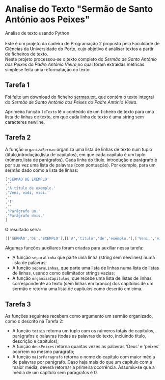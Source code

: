 # Analise do Texto "Sermão de Santo António aos Peixes"
Análise de texto usando Python <br>
<br>
Este é um projeto da cadeira de Programação 2 proposto pela Faculdade de Ciências da Universidade do Porto, cujo objetivo é análisar textos a partir de ficheiros de texto.
<br>
Neste projeto processou-se o texto completo do *Sermão de Santo António aos Peixes* do *Padre António Vieira*,no qual foram extraídas métricas simplese feita uma reformatação do texto.
  
## Tarefa 1

Foi feito um download do ficheiro [sermao.txt](sermao.txt), que contém o texto integral do *Sermão de Santo António aos Peixes* do *Padre António Vieira*.

Aprimeira função `leTexto` lê o conteúdo de um ficheiro de texto para uma lista de linhas de texto, em que cada linha de texto é uma string sem caracteres newline.

## Tarefa 2

A função ``organizaSermao`` organiza uma lista de linhas de texto num tuplo (título,introdução,lista de capítulos), em que cada capítulo é um tuplo (número,lista de parágrafos). Cada linha do título, introdução e parágrafo é por sua vez uma lista de palavras (com pontuação).
Por exemplo, para um sermão dado como a lista de linhas:
```python
['SERMÃO DE EXEMPLO'
,''
,'A título de exemplo.'
,'Veni, vidi, vici.'
,''
,'I'
,''
,'Parágrafo um.'
,'Parágrafo dois.'
]
```
O resultado seria:
```python
(['SERMÃO','DE','EXEMPLO'],[['A','título','de','exemplo.'],['Veni,','vidi,','vici.']],[('I',[['Parágrafo','um.'],['Parágrafo','dois.']])])
```

Algumas funções auxiliares foram criadas para auxiliar nessa tarefa:
- A função `separaLinha` que parte uma linha (string sem newlines) numa lista de palavras;
- A função `separaLinhas`, que parte uma lista de linhas numa lista de listas de linhas, usando como delimitador strings vazias;
- A função `organizaCapitulos`, que recebe uma lista de listas de linhas correspondente ao texto (sem linhas em branco) dos capítulos de um sermão e retorna uma lista de capítulos como descrito em cima.


## Tarefa 3

As funções seguintes recebem como argumento um sermão organizado, como o descrito na Tarefa 2:

- A função `totais` retorna um tuplo com os números totais de capítulos, parágrafos e palavras (todas as palavras do texto, incluindo título, descrição e capítulos);
- A função `deusPeixes` retorna quantas vezes as palavras 'Deus' e 'peixes' ocorrem no mesmo parágrafo;
- A função `maiorParagrafo` retorna o nome do capítulo com maior média de palavras por parágrafo. Caso haja mais do que um capítulo com a maior média, deverá retornar a primeira ocorrência. Assumiu-se que a média de um capítulo sem parágrafos é 0.
